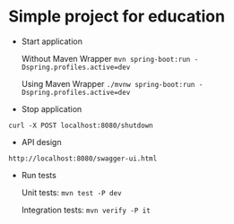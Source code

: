 Simple project for education
============================

- Start application

   Without Maven Wrapper ```mvn spring-boot:run -Dspring.profiles.active=dev```
   
   Using Maven Wrapper ```./mvnw spring-boot:run -Dspring.profiles.active=dev```
   
- Stop application
```
curl -X POST localhost:8080/shutdown
```

- API design
```
http://localhost:8080/swagger-ui.html
```

- Run tests

   Unit tests: ```mvn test -P dev```
   
   Integration tests: ```mvn verify -P it```

